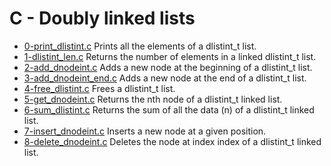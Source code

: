 # C - Doubly linked lists

- [0-print_dlistint.c](https://github.com/viviani22/holbertonschool-low_level_programming/edit/main/doubly_linked_lists/0-print_dlistint.c) Prints all the elements of a dlistint_t list.
- [1-dlistint_len.c](https://github.com/viviani22/holbertonschool-low_level_programming/edit/main/doubly_linked_lists/1-dlistint_len.c) Returns the number of elements in a linked dlistint_t list.
- [2-add_dnodeint.c](https://github.com/viviani22/holbertonschool-low_level_programming/edit/main/doubly_linked_lists/2-add_dnodeint.c) Adds a new node at the beginning of a dlistint_t list.
- [3-add_dnodeint_end.c](https://github.com/viviani22/holbertonschool-low_level_programming/edit/main/doubly_linked_lists/3-add_dnodeint_end.c) Adds a new node at the end of a dlistint_t list.
- [4-free_dlistint.c](https://github.com/viviani22/holbertonschool-low_level_programming/edit/main/doubly_linked_lists/4-free_dlistint.c) Frees a dlistint_t list.
- [5-get_dnodeint.c](https://github.com/viviani22/holbertonschool-low_level_programming/edit/main/doubly_linked_lists/5-get_dnodeint.c) Returns the nth node of a dlistint_t linked list.
- [6-sum_dlistint.c](https://github.com/viviani22/holbertonschool-low_level_programming/edit/main/doubly_linked_lists/6-sum_dlistint.c) Returns the sum of all the data (n) of a dlistint_t linked list.
- [7-insert_dnodeint.c](https://github.com/viviani22/holbertonschool-low_level_programming/edit/main/doubly_linked_lists/7-insert_dnodeint.c) Inserts a new node at a given position.
- [8-delete_dnodeint.c](https://github.com/viviani22/holbertonschool-low_level_programming/edit/main/doubly_linked_lists/8-delete_dnodeint.c) Deletes the node at index index of a dlistint_t linked list.
